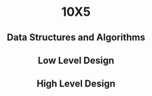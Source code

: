 <div align="center">

# 10X5
## Data Structures and Algorithms
## Low Level Design
## High Level Design
</div>
